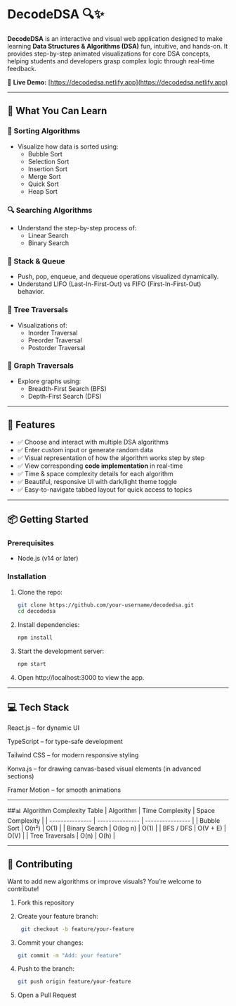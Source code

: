 # DecodeDSA 🔍✨

**DecodeDSA** is an interactive and visual web application designed to make learning **Data Structures & Algorithms (DSA)** fun, intuitive, and hands-on. It provides step-by-step animated visualizations for core DSA concepts, helping students and developers grasp complex logic through real-time feedback.

🔗 **Live Demo:** [https://decodedsa.netlify.app](https://decodedsa.netlify.app)

---

## 🧠 What You Can Learn

### 🔢 Sorting Algorithms
- Visualize how data is sorted using:
  - Bubble Sort
  - Selection Sort
  - Insertion Sort
  - Merge Sort
  - Quick Sort
  - Heap Sort

### 🔍 Searching Algorithms
- Understand the step-by-step process of:
  - Linear Search
  - Binary Search

### 🧱 Stack & Queue
- Push, pop, enqueue, and dequeue operations visualized dynamically.
- Understand LIFO (Last-In-First-Out) vs FIFO (First-In-First-Out) behavior.

### 🌳 Tree Traversals
- Visualizations of:
  - Inorder Traversal
  - Preorder Traversal
  - Postorder Traversal

### 🔗 Graph Traversals
- Explore graphs using:
  - Breadth-First Search (BFS)
  - Depth-First Search (DFS)

---

## 🚀 Features

- ✅ Choose and interact with multiple DSA algorithms
- ✅ Enter custom input or generate random data
- ✅ Visual representation of how the algorithm works step by step
- ✅ View corresponding **code implementation** in real-time
- ✅ Time & space complexity details for each algorithm
- ✅ Beautiful, responsive UI with dark/light theme toggle
- ✅ Easy-to-navigate tabbed layout for quick access to topics

---

## 📦 Getting Started

### Prerequisites

- Node.js (v14 or later)

### Installation

1. Clone the repo:
   ```bash
   git clone https://github.com/your-username/decodedsa.git
   cd decodedsa

2. Install dependencies:
   ```bash
   npm install
   
3. Start the development server:
   ```bash
   npm start

4. Open http://localhost:3000 to view the app.

---

## 💻 Tech Stack
React.js – for dynamic UI

TypeScript – for type-safe development

Tailwind CSS – for modern responsive styling

Konva.js – for drawing canvas-based visual elements (in advanced sections)

Framer Motion – for smooth animations

---

##📊 Algorithm Complexity Table
| Algorithm       | Time Complexity | Space Complexity |
| --------------- | --------------- | ---------------- |
| Bubble Sort     | O(n²)           | O(1)             |
| Binary Search   | O(log n)        | O(1)             |
| BFS / DFS       | O(V + E)        | O(V)             |
| Tree Traversals | O(n)            | O(h)             |

---

## 🧪 Contributing
Want to add new algorithms or improve visuals? You’re welcome to contribute!

1. Fork this repository

2. Create your feature branch:
   ```bash
    git checkout -b feature/your-feature
   
3. Commit your changes:
   ```bash
   git commit -m "Add: your feature"
   
4. Push to the branch:
   ```bash
   git push origin feature/your-feature

5. Open a Pull Request

